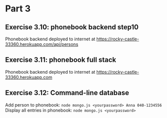 # Part 3
## Exercise 3.10: phonebook backend step10
Phonebook backend deployed to internet at https://rocky-castle-33360.herokuapp.com/api/persons

## Exercise 3.11: phonebook full stack
Phonebook backend deployed to internet at https://rocky-castle-33360.herokuapp.com

## Exercise 3.12: Command-line database
Add person to phonebook: `node mongo.js <yourpassword> Anna 040-1234556`
Display all entries in phonebook: `node mongo.js <yourpassword>`
